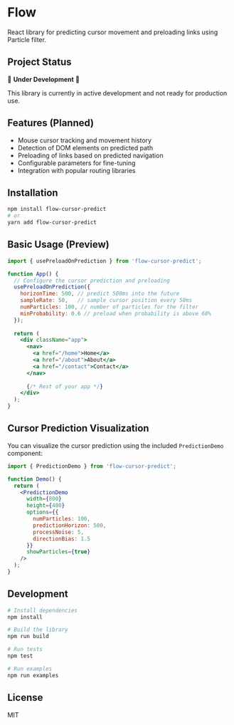 # Flow

React library for predicting cursor movement and preloading links using Particle filter.

## Project Status

🚧 **Under Development** 🚧

This library is currently in active development and not ready for production use.

## Features (Planned)

- Mouse cursor tracking and movement history
- Detection of DOM elements on predicted path
- Preloading of links based on predicted navigation
- Configurable parameters for fine-tuning
- Integration with popular routing libraries

## Installation

```bash
npm install flow-cursor-predict
# or
yarn add flow-cursor-predict
```

## Basic Usage (Preview)

```jsx
import { usePreloadOnPrediction } from 'flow-cursor-predict';

function App() {
  // Configure the cursor prediction and preloading
  usePreloadOnPrediction({
    horizonTime: 500, // predict 500ms into the future
    sampleRate: 50,   // sample cursor position every 50ms
    numParticles: 100, // number of particles for the filter
    minProbability: 0.6 // preload when probability is above 60%
  });
  
  return (
    <div className="app">
      <nav>
        <a href="/home">Home</a>
        <a href="/about">About</a>
        <a href="/contact">Contact</a>
      </nav>
      
      {/* Rest of your app */}
    </div>
  );
}
```

## Cursor Prediction Visualization

You can visualize the cursor prediction using the included `PredictionDemo` component:

```jsx
import { PredictionDemo } from 'flow-cursor-predict';

function Demo() {
  return (
    <PredictionDemo 
      width={800} 
      height={400} 
      options={{
        numParticles: 100,
        predictionHorizon: 500,
        processNoise: 5,
        directionBias: 1.5
      }}
      showParticles={true}
    />
  );
}
```

## Development

```bash
# Install dependencies
npm install

# Build the library
npm run build

# Run tests
npm test

# Run examples
npm run examples
```

## License

MIT 